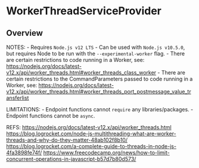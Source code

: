 
# WorkerThreadServiceProvider

## Overview

NOTES:
	- Requires `Node.js v12 LTS`
	- Can be used with `Node.js v10.5.0`, but requires Node to be run with the `--experimental-worker` flag.
	- There are certain restrictions to code running in a Worker,
		see: https://nodejs.org/docs/latest-v12.x/api/worker_threads.html#worker_threads_class_worker
	- There are certain restrictions to the CommandParameters passed to code running in a Worker,
		see: https://nodejs.org/docs/latest-v12.x/api/worker_threads.html#worker_threads_port_postmessage_value_transferlist

LIMITATIONS:
	- Endpoint functions cannot `require` any libraries/packages.
	- Endpoint functions cannot be `async`.

REFS:
	https://nodejs.org/docs/latest-v12.x/api/worker_threads.html
	https://blog.logrocket.com/node-js-multithreading-what-are-worker-threads-and-why-do-they-matter-48ab102f8b10/
	https://blog.logrocket.com/a-complete-guide-to-threads-in-node-js-4fa3898fe74f/
	https://www.freecodecamp.org/news/how-to-limit-concurrent-operations-in-javascript-b57d7b80d573/


